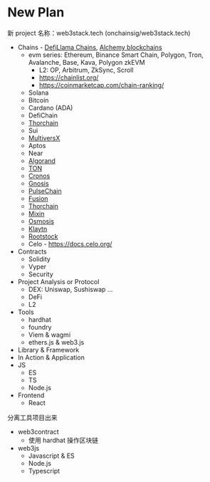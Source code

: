 # New Plan

新 project 名称：web3stack.tech (onchainsig/web3stack.tech)



- Chains - [DefiLlama Chains](https://defillama.com/chains), [Alchemy blockchains](https://www.alchemy.com/top/blockchains)
  - evm series: Ethereum, Binance Smart Chain, Polygon, Tron, Avalanche, Base, Kava, Polygon zkEVM
    - L2: OP, Arbitrum, ZkSync, Scroll
    - https://chainlist.org/
    - https://coinmarketcap.com/chain-ranking/
  - Solana
  - Bitcoin
  - Cardano (ADA)
  - DefiChain
  - [Thorchain](https://defillama.com/chain/Thorchain)
  - Sui
  - [MultiversX](https://defillama.com/chain/MultiversX)
  - Aptos
  - Near
  - [Algorand](https://defillama.com/chain/Algorand)
  - [TON](https://defillama.com/chain/TON)
  - [Cronos](https://defillama.com/chain/Cronos)
  - [Gnosis](https://defillama.com/chain/Gnosis)
  - [PulseChain](https://defillama.com/chain/PulseChain)
  - [Fusion](https://defillama.com/chain/Fusion)
  - [Thorchain](https://defillama.com/chain/Thorchain)
  - [Mixin](https://defillama.com/chain/Mixin)
  - [Osmosis](https://defillama.com/chain/Osmosis)
  - [Klaytn](https://defillama.com/chain/Klaytn)
  - [Rootstock](https://defillama.com/chain/Rootstock)
  - Celo - https://docs.celo.org/
- Contracts
  - Solidity
  - Vyper
  - Security
- Project Analysis or Protocol
  - DEX: Uniswap, Sushiswap ...
  - DeFi
  - L2
- Tools
  - hardhat
  - foundry
  - Viem & wagmi
  - ethers.js & web3.js
- Library & Framework
- In Action & Application
- JS
  - ES
  - TS
  - Node.js
- Frontend
  - React
  




分离工具项目出来

- web3contract
  - 使用 hardhat 操作区块链
- web3js
  - Javascript & ES
  - Node.js
  - Typescript

